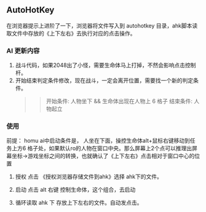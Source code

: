 ## AutoHotKey

在浏览器提示上进阶了一下，浏览器将文件写入到 autohotkey 目录，ahk脚本读取文件中存放的《上下左右》去执行对应的点击操作。

### AI 更新内容

1. 战斗代码，如果2048出了小怪，需要生命体马上打掉，不然会影响点击控制杆。
2. 开始结束判定条件修改，现在战斗，一定会离开位置，需要找一个新的判定条件。
    >> 开始条件: 人物坐下 && 生命体出现在人物上 6 格子
    >> 结束条件: 人物起立

### 使用

前提： homu ai中启动条件是， 人坐在下面，操控生命体alt+鼠标右键移动到任务上方6 格子处，如果默认ro的人物在窗口中央。那么屏幕上2个点可以推理出屏幕坐标->游戏坐标之间的转换，也就确认了《上下左右》点击相对于窗口中心的位置

1. 授权
    点击 《授权浏览器存储文件到ahk》选择 ahk下的文件。

2. 启动
    点击 alt 右键 控制生命体，这个组合，去启动

3. 循环读取 ahk 下 存放上下左右的文件。自动发点击。